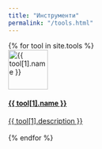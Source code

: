 ```yaml
---
title: "Инструменти"
permalink: "/tools.html"
---
```


<div class="container">
    <div class="row gap-y listrecent listrecent listauthor">
    {% for tool in site.tools %}
        <div class="col-lg-6 mb-4">
            <div class="p-4 border rounded">
            <div class="row">
            <div class="col-md-3 mb-4 mb-md-0"><img alt="{{ tool[1].name }}" src="{{ tool[1].avatar }}" class="rounded-circle" height="80" width="80"></div>
            <div class="col-md-9">
            <a href="{{ tool[1].site }}">
            <h4 class="text-dark mb-0"> {{ tool[1].name }} </h4>
            <!-- <small class="d-inline-block mt-1 mb-3 font-weight-normal">(Повече)</small> -->
            <div class="excerpt">{{ tool[1].description }}</div>
            </a>
            <div class="icon-block mt-3 d-flex justify-content-between">  
            <div>
            <a target="_blank" href="{{ tool[1].site }}"><i class="fa fa-globe text-muted" aria-hidden="true"></i></a> &nbsp;
            </div>
            </div>
            </div>
            </div>
            </div>
        </div>
    {% endfor %}
    </div>
</div>